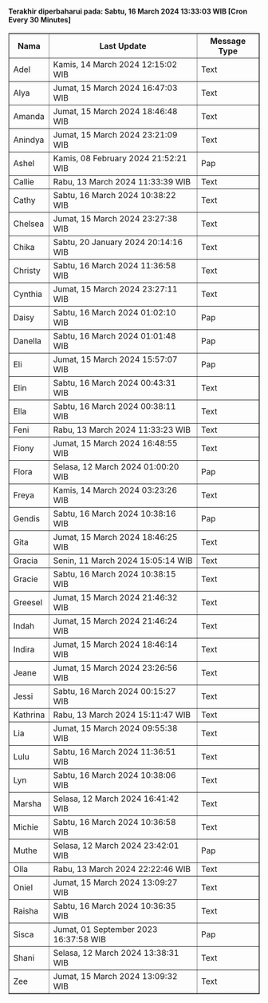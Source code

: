 #### Terakhir diperbaharui pada: Sabtu, 16 March 2024 13:33:03 WIB [Cron Every 30 Minutes]

<table border='1'><tr><th>Nama</th><th>Last Update</th><th>Message Type</th></tr><tr><td>Adel</td><td>Kamis, 14 March 2024 12:15:02 WIB</td><td>Text</td></tr><tr><td>Alya</td><td>Jumat, 15 March 2024 16:47:03 WIB</td><td>Text</td></tr><tr><td>Amanda</td><td>Jumat, 15 March 2024 18:46:48 WIB</td><td>Text</td></tr><tr><td>Anindya</td><td>Jumat, 15 March 2024 23:21:09 WIB</td><td>Text</td></tr><tr><td>Ashel</td><td>Kamis, 08 February 2024 21:52:21 WIB</td><td>Pap</td></tr><tr><td>Callie</td><td>Rabu, 13 March 2024 11:33:39 WIB</td><td>Text</td></tr><tr><td>Cathy</td><td>Sabtu, 16 March 2024 10:38:22 WIB</td><td>Text</td></tr><tr><td>Chelsea</td><td>Jumat, 15 March 2024 23:27:38 WIB</td><td>Text</td></tr><tr><td>Chika</td><td>Sabtu, 20 January 2024 20:14:16 WIB</td><td>Text</td></tr><tr><td>Christy</td><td>Sabtu, 16 March 2024 11:36:58 WIB</td><td>Text</td></tr><tr><td>Cynthia</td><td>Jumat, 15 March 2024 23:27:11 WIB</td><td>Text</td></tr><tr><td>Daisy</td><td>Sabtu, 16 March 2024 01:02:10 WIB</td><td>Pap</td></tr><tr><td>Danella</td><td>Sabtu, 16 March 2024 01:01:48 WIB</td><td>Pap</td></tr><tr><td>Eli</td><td>Jumat, 15 March 2024 15:57:07 WIB</td><td>Pap</td></tr><tr><td>Elin</td><td>Sabtu, 16 March 2024 00:43:31 WIB</td><td>Text</td></tr><tr><td>Ella</td><td>Sabtu, 16 March 2024 00:38:11 WIB</td><td>Text</td></tr><tr><td>Feni</td><td>Rabu, 13 March 2024 11:33:23 WIB</td><td>Text</td></tr><tr><td>Fiony</td><td>Jumat, 15 March 2024 16:48:55 WIB</td><td>Text</td></tr><tr><td>Flora</td><td>Selasa, 12 March 2024 01:00:20 WIB</td><td>Pap</td></tr><tr><td>Freya</td><td>Kamis, 14 March 2024 03:23:26 WIB</td><td>Text</td></tr><tr><td>Gendis</td><td>Sabtu, 16 March 2024 10:38:16 WIB</td><td>Pap</td></tr><tr><td>Gita</td><td>Jumat, 15 March 2024 18:46:25 WIB</td><td>Text</td></tr><tr><td>Gracia</td><td>Senin, 11 March 2024 15:05:14 WIB</td><td>Text</td></tr><tr><td>Gracie</td><td>Sabtu, 16 March 2024 10:38:15 WIB</td><td>Text</td></tr><tr><td>Greesel</td><td>Jumat, 15 March 2024 21:46:32 WIB</td><td>Text</td></tr><tr><td>Indah</td><td>Jumat, 15 March 2024 21:46:24 WIB</td><td>Text</td></tr><tr><td>Indira</td><td>Jumat, 15 March 2024 18:46:14 WIB</td><td>Text</td></tr><tr><td>Jeane</td><td>Jumat, 15 March 2024 23:26:56 WIB</td><td>Text</td></tr><tr><td>Jessi</td><td>Sabtu, 16 March 2024 00:15:27 WIB</td><td>Text</td></tr><tr><td>Kathrina</td><td>Rabu, 13 March 2024 15:11:47 WIB</td><td>Text</td></tr><tr><td>Lia</td><td>Jumat, 15 March 2024 09:55:38 WIB</td><td>Text</td></tr><tr><td>Lulu</td><td>Sabtu, 16 March 2024 11:36:51 WIB</td><td>Text</td></tr><tr><td>Lyn</td><td>Sabtu, 16 March 2024 10:38:06 WIB</td><td>Text</td></tr><tr><td>Marsha</td><td>Selasa, 12 March 2024 16:41:42 WIB</td><td>Text</td></tr><tr><td>Michie</td><td>Sabtu, 16 March 2024 10:36:58 WIB</td><td>Text</td></tr><tr><td>Muthe</td><td>Selasa, 12 March 2024 23:42:01 WIB</td><td>Pap</td></tr><tr><td>Olla</td><td>Rabu, 13 March 2024 22:22:46 WIB</td><td>Text</td></tr><tr><td>Oniel</td><td>Jumat, 15 March 2024 13:09:27 WIB</td><td>Text</td></tr><tr><td>Raisha</td><td>Sabtu, 16 March 2024 10:36:35 WIB</td><td>Text</td></tr><tr><td>Sisca</td><td>Jumat, 01 September 2023 16:37:58 WIB</td><td>Pap</td></tr><tr><td>Shani</td><td>Selasa, 12 March 2024 13:38:31 WIB</td><td>Text</td></tr><tr><td>Zee</td><td>Jumat, 15 March 2024 13:09:32 WIB</td><td>Text</td></tr></table>